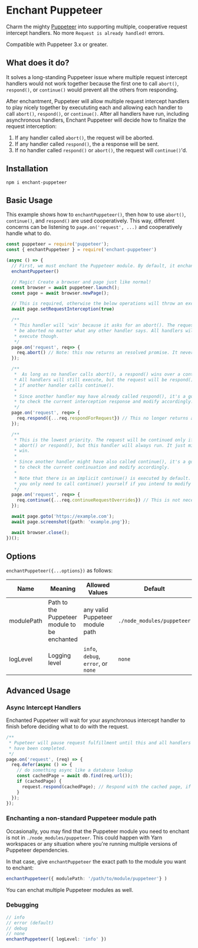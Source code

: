 # Enchant Puppeteer

Charm the mighty [Puppeteer](https://github.com/puppeteer/puppeteer) into supporting multiple, cooperative request
intercept handlers. No more `Request is already handled!` errors.

Compatible with Puppeteer 3.x or greater.

## What does it do?

It solves a long-standing Puppeteer issue where multiple request intercept handlers would not work together because the first
one to call `abort()`, `respond()`, or `continue()` would prevent all the others from responding.

After enchantment, Puppeteer will allow multiple request intercept handlers to play nicely together by execututing each and
allowing each handler to call `abort()`, `respond()`, or `continue()`. After all handlers have run, including asynchronous handlers,
Enchant Puppeteer will decide how to finalize the request interception:

1. If any handler called `abort()`, the request will be aborted.
2. If any handler called `respond()`, the a response will be sent.
3. If no handler called `respond()` or `abort()`, the request will `continue()`'d.

## Installation

```
npm i enchant-puppeteer
```

## Basic Usage

This example shows how to `enchantPuppeteer()`, then how to use `abort()`, `continue()`, and `respond()` are used
cooperatively. This way, different
concerns can be listening to `page.on('request', ...)` and cooperatively handle what to do.

```typescript
const puppeteer = require('puppeteer');
const { enchantPuppeteer } = require('enchant-puppeteer')

(async () => {
  // First, we must enchant the Puppeteer module. By default, it enchants ./node_modules/puppeteer
  enchantPuppeteer()

  // Magic! Create a browser and page just like normal!
  const browser = await puppeteer.launch();
  const page = await browser.newPage();

  // This is required, otherwise the below operations will throw an exception.
  await page.setRequestInterception(true)

  /**
   * This handler will 'win' because it asks for an abort(). The request will
   * be aborted no matter what any other handler says. All handlers will still
   * execute though.
   */
  page.on('request', req=> {
    req.abort() // Note: this now returns an resolved promise. It never throws.
  });

  /**
   *  As long as no handler calls abort(), a respond() wins over a continue().
   * All handlers will still execute, but the request will be respond()'d even
   * if another handler calls continue().
   *
   * Since another handler may have already called respond(), it's a good idea
   * to check the current interception response and modify accordingly.
   */
  page.on('request', req=> {
    req.respond({...req.respondForRequest}) // This no longer returns a promise
  });

  /**
   * This is the lowest priority. The request will be continued only if no
   * abort() or respond(), but this handler will always run. It just might not
   * win.
   *
   * Since another handler might have also called continue(), it's a good idea
   * to check the current continuation and modify accordingly.
   *
   * Note that there is an implicit continue() is executed by default. Therefore,
   * you only need to call continue() yourself if you intend to modify the request.
   */
  page.on('request', req=> {
    req.continue({...req.continueRequestOverrides}) // This is not necessary, it is done for you.
  });

  await page.goto('https://example.com');
  await page.screenshot({path: 'example.png'});

  await browser.close();
})();
```

## Options

`enchantPuppeteer({...options})` as follows:

| Name       | Meaning                                      | Allowed Values                      | Default                    |
| ---------- | -------------------------------------------- | ----------------------------------- | -------------------------- |
| modulePath | Path to the Puppeteer module to be enchanted | any valid Puppeteer module path     | `./node_modules/puppeteer` |
| logLevel   | Logging level                                | `info`, `debug`, `error`, or `none` | `none`                     |

## Advanced Usage

### Async Intercept Handlers

Enchanted Puppeteer will wait for your asynchronous intercept handler to finish before deciding what to do
with the request.

```typescript
/**
 * Pupeteer will pause request fulfillment until this and all handlers (async or not)
 * have been completed.
 */
page.on('request', (req) => {
  req.defer(async () => {
    // do something async like a database lookup
    const cachedPage = await db.find(req.url());
    if (cachedPage) {
      request.respond(cachedPage); // Respond with the cached page, if available
    }
  });
});

```

### Enchanting a non-standard Puppeteer module path

Occasionally, you may find that the Puppeteer module you need to enchant is not in `./node_modules/puppeteer`. This could happen with
Yarn workspaces or any situation where you're running multiple versions of Puppeteer dependencies.

In that case, give `enchantPuppeteer` the exact path to the module you want to enchant:

```typescript
enchantPuppeteer({ modulePath: '/path/to/module/puppeteer'} )
```

You can enchat multiple Puppeteer modules as well.

### Debugging

```typescript
// info
// error (default)
// debug
// none
enchantPuppeteer({ logLevel: 'info' })
```
